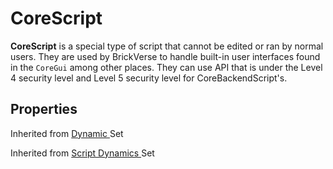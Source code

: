 # CoreScript

**CoreScript** is a special type of script that cannot be edited or ran by normal users. They are used by BrickVerse to handle built-in user interfaces found in the `CoreGui` among other places. They can use API that is under the Level 4 security level and Level 5 security level for CoreBackendScript's.

## Properties

Inherited from [Dynamic ](https://docs.brickverse.co/bricklua-lua-references-manual/dymanic)Set

Inherited from [Script Dynamics ](../dymanic/script.md)Set
